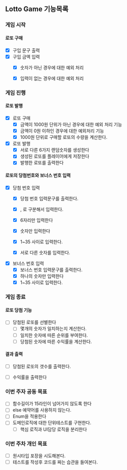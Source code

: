 ## Lotto Game 기능목록

### 게임 시작

#### 로또 구매
- [x] 구입 문구 출력
- [x] 구입 금액 입력
  - [x] 숫자가 아닌 경우에 대한 예외 처리
  - [x] 입력이 없는 경우에 대한 예외 처리 


### 게임 진행

#### 로또 발행

- [x] 로또 구매
  - [x] 금액이 1000원 단위가 아닌 경우에 대한 예외 처리 기능
  - [x] 금액이 0원 이하인 경우에 대한 예외처리 기능
  - [x] 1000원 단위로 구매할 로또의 수량을 계산한다.

- [x] 로또 발행
  - [x] 서로 다른 6가지 랜덤숫자를 생성한다
  - [x] 생성된 로또를 플레이어에게 저장한다
  - [x] 발행한 로또를 출력한다

#### 로또의 당첨번호와 보너스 번호 입력

- [x] 당첨 번호 입력
  - [x] 당첨 번호 입력문구를 출력한다.
  - [x] , 로 구분해서 입력한다.
  - [x] 6자리만 입력한다
  - [x] 숫자만 입력한다
  - [x] 1~35 사이로 입력한다.
  - [x] 서로 다른 숫자를 입력한다.


- [x] 보너스 번호 입력
  - [x] 보너스 번호 입력문구를 출력한다.
  - [x] 하나의 숫자만 입력한다
  - [x] 1~35 사이로 입력한다.

### 게임 종료

#### 로또 당첨 기능
- [ ] 당첨된 로또를 선별한다
  - [ ] 몇개의 숫자가 일치하는지 계산한다.
  - [ ] 일치한 숫자에 따른 순위를 부여한다.
  - [ ] 당첨된 숫자에 따른 수익률을 계산한다.

#### 결과 출력
- [ ] 당첨된 로또의 갯수를 출력한다.
- [ ] 수익률을 출력한다


### 이번 주자 공동 목표
- [ ] 함수길이가 15라인이 넘어가지 않도록 한다
- [ ] else 예약어를 사용하지 않는다.
- [ ] Enum을 적용한다
- [ ] 도메인로직에 대한 단위테스트를 구현한다.
  - [ ] 핵심 로직과 UI담당 로직을 분리한다

### 이번 주차 개인 목표
- [ ] 원시타입 포장을 시도해본다.
- [ ] 테스트를 작성후 코드를 짜는 습관을 들여본다.